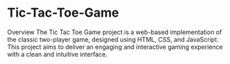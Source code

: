 # Tic-Tac-Toe-Game
Overview The Tic Tac Toe Game project is a web-based implementation of the classic two-player game, designed using HTML, CSS, and JavaScript. This project aims to deliver an engaging and interactive gaming experience with a clean and intuitive interface. 
